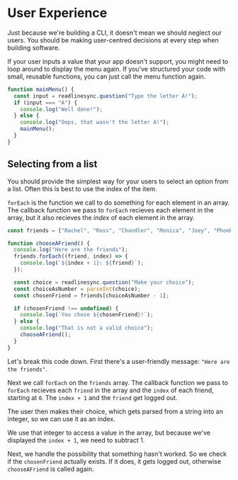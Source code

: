 # User Experience

Just because we're building a CLI, it doesn't mean we should neglect our users. You should be making user-centred decisions at every step when building software.

If your user inputs a value that your app doesn't support, you might need to loop around to display the menu again. If you've structured your code with small, reusable functions, you can just call the menu function again.

```javascript
function mainMenu() {
  const input = readlinesync.question("Type the letter A!");
  if (input === "A") {
    console.log("Well done!");
  } else {
    console.log("Oops, that wasn't the letter A!");
    mainMenu();
  }
}
```

## Selecting from a list

You should provide the simplest way for your users to select an option from a list. Often this is best to use the index of the item.

`forEach` is the function we call to do something for each element in an array. The callback function we pass to `forEach` recieves each element in the array, but it also recieves the _index_ of each element in the array.

```javascript
const friends = ["Rachel", "Ross", "Chandler", "Monica", "Joey", "Phoebe"];

function chooseAFriend() {
  console.log("Here are the friends");
  friends.forEach((friend, index) => {
    console.log(`${index + 1}: ${friend}`);
  });

  const choice = readlinesync.question("Make your choice");
  const choiceAsNumber = parseInt(choice);
  const chosenFriend = friends[choiceAsNumber - 1];

  if (chosenFriend !== undefined) {
    console.log(`You chose ${chosenFriend}!`);
  } else {
    console.log("That is not a valid choice");
    chooseAFriend();
  }
}
```

Let's break this code down. First there's a user-friendly message: `"Here are the friends"`.

Next we call `forEach` on the `friends` array. The callback function we pass to `forEach` recieves each `friend` in the array and the `index` of each friend, starting at `0`. The `index + 1` and the `friend` get logged out.

The user then makes their choice, which gets parsed from a string into an integer, so we can use it as an index.

We use that integer to access a value in the array, but because we've displayed the `index + 1`, we need to subtract 1.

Next, we handle the possibility that something hasn't worked. So we check if the `chosenFriend` actually exists. If it does, it gets logged out, otherwise `chooseAFriend` is called again.
